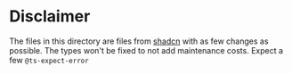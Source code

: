 # Disclaimer

The files in this directory are files from [shadcn](https://ui.shadcn.com/) with as few changes as possible. The types won't be fixed to not add maintenance costs. Expect a few `@ts-expect-error`
